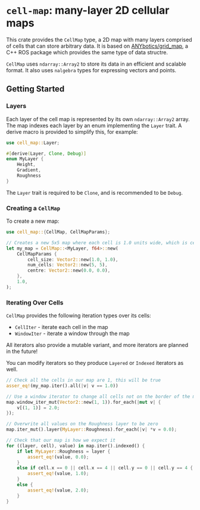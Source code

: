 # `cell-map`: many-layer 2D cellular maps

This crate provides the `CellMap` type, a 2D map with many layers comprised of
cells that can store arbitrary data. It is based on
[ANYbotics/grid_map](https://github.com/ANYbotics/grid_map), a C++ ROS package
which provides the same type of data structre. 

`CellMap` uses `ndarray::Array2` to store its data in an efficient and
scalable format. It also uses `nalgebra` types for expressing vectors and
points. 

## Getting Started

### Layers

Each layer of the cell map is represented by its own `ndarray::Array2` array.
The map indexes each layer by an enum implementing the `Layer` trait. A derive
macro is provided to simplify this, for example:

```rust
use cell_map::Layer;

#[derive(Layer, Clone, Debug)]
enum MyLayer {
    Height,
    Gradient,
    Roughness
}
```

The `Layer` trait is required to be `Clone`, and is recommended to be `Debug`.

### Creating a `CellMap`

To create a new map:

```rust
use cell_map::{CellMap, CellMapParams};

// Creates a new 5x5 map where each cell is 1.0 units wide, which is centred on (0, 0).
let my_map = CellMap::<MyLayer, f64>::new(
    CellMapParams {
        cell_size: Vector2::new(1.0, 1.0),
        num_cells: Vector2::new(5, 5),
        centre: Vector2::new(0.0, 0.0),
    },
    1.0,
);
```

### Iterating Over Cells

`CellMap` provides the following iteration types over its cells:
  - `CellIter` - iterate each cell in the map
  - `WindowIter` - iterate a window through the map

All iterators also provide a mutable variant, and more iterators are planned 
in the future!

You can modify iterators so they produce `Layered` or `Indexed` iterators as
well.

```rust
// Check all the cells in our map are 1, this will be true
asser_eq!(my_map.iter().all(|v| v == 1.0))

// Use a window iterator to change all cells not on the border of the map to 2
map.window_iter_mut(Vector2::new(1, 1)).for_each(|mut v| {
    v[(1, 1)] = 2.0;
});

// Overwrite all values on the Roughness layer to be zero
map.iter_mut().layer(MyLayer::Roughness).for_each(|v| *v = 0.0);

// Check that our map is how we expect it
for ((layer, cell), value) in map.iter().indexed() {
    if let MyLayer::Roughness = layer {
        assert_eq!(value, 0.0);
    }
    else if cell.x == 0 || cell.x == 4 || cell.y == 0 || cell.y == 4 {
        assert_eq!(value, 1.0);
    }
    else {
        assert_eq!(value, 2.0);
    }
}
```
